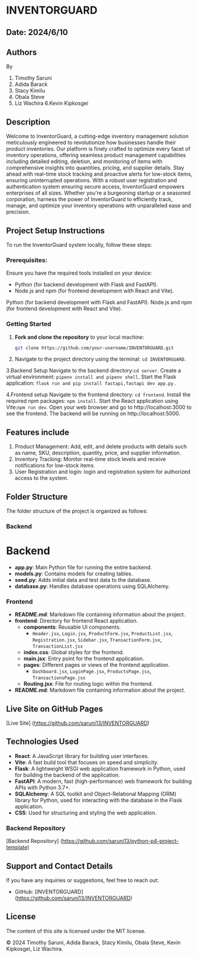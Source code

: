 # INVENTORGUARD

## Date: 2024/6/10

## Authors
By 
1. Timothy Saruni  
2. Adida Barack
3. Stacy Kimilu
4. Obala Steve
5. Liz Wachira
6.Kevin Kipkosgei

## Description
Welcome to InventorGuard, a cutting-edge inventory management solution meticulously engineered to revolutionize how businesses handle their product inventories. Our platform is finely crafted to optimize every facet of inventory operations, offering seamless product management capabilities including detailed editing, deletion, and monitoring of items with comprehensive insights into quantities, pricing, and supplier details. Stay ahead with real-time stock tracking and proactive alerts for low-stock items, ensuring uninterrupted operations. With a robust user registration and authentication system ensuring secure access, InventorGuard empowers enterprises of all sizes. Whether you're a burgeoning startup or a seasoned corporation, harness the power of InventorGuard to efficiently track, manage, and optimize your inventory operations with unparalleled ease and precision.

## Project Setup Instructions
To run the InventorGuard system locally, follow these steps:

### Prerequisites:
Ensure you have the required tools installed on your device:
- Python (for backend development with Flask and FastAPI).
- Node.js and npm (for frontend development with React and Vite).

Python (for backend development with Flask and FastAPI).
Node.js and npm (for frontend development with React and Vite).

### Getting Started

1. **Fork and clone the repository** to your local machine:
   ```bash
   git clone https://github.com/your-username/INVENTORGUARD.git

2. Navigate to the project directory using the terminal: `cd INVENTORGUARD`.

3.Backend Setup
Navigate to the backend directory:`cd server`.
Create a virtual environment: `pipenv install and pipenv shell`.
Start the Flask application: `flask run and pip install fastapi,fastapi dev app.py` .

4.Frontend setup
Navigate to the frontend directory: `cd frontend`.
Install the required npm packages: `npm install`.
Start the React application using Vite:`npm run dev`.
Open your web browser and go to http://localhost:3000 to see the frontend.
The backend will be running on http://localhost:5000.

## Features include
1. Product Management: Add, edit, and delete products with details such as name, SKU, description, quantity, price, and supplier information.
2. Inventory Tracking: Monitor real-time stock levels and receive notifications for low-stock items.
3. User Registration and login: login and registration system for authorized access to the system.
## Folder Structure

The folder structure of the project is organized as follows:

### Backend
# Backend

- **app.py**: Main Python file for running the entire backend.
- **models.py**: Contains models for creating tables.
- **seed.py**: Adds initial data and test data to the database.
- **database.py**: Handles database operations using SQLAlchemy.

### Frontend
- **README.md**: Markdown file containing information about the project.
- **frontend**: Directory for frontend React application.
  - **components**: Reusable UI components.
    - `Header.jsx`, `Login.jsx`, `ProductForm.jsx`, `ProductList.jsx`, `Registration.jsx`, `Sidebar.jsx`, `TransactionForm.jsx`, `TransactionList.jsx`
  - **index.css**: Global styles for the frontend.
  - **main.jsx**: Entry point for the frontend application.
  - **pages**: Different pages or views of the frontend application.
    - `Dashboard.jsx`, `LoginPage.jsx`, `ProductsPage.jsx`, `TransactionsPage.jsx`
  - **Routing.jsx**: File for routing logic within the frontend.
- **README.md**: Markdown file containing information about the project.

## Live Site on GitHub Pages
[Live Site] (https://github.com/saruni13/INVENTORGUARD)

## Technologies Used
- **React**: A JavaScript library for building user interfaces.
- **Vite**: A fast build tool that focuses on speed and simplicity.
- **Flask**: A lightweight WSGI web application framework in Python, used for building the backend of the application.
- **FastAPI**: A modern, fast (high-performance) web framework for building APIs with Python 3.7+.
- **SQLAlchemy**: A SQL toolkit and Object-Relational Mapping (ORM) library for Python, used for interacting with the database in the Flask application.
- **CSS**: Used for structuring and styling the web application.

### Backend Repository
[Backend Repository] (https://github.com/saruni13/python-p4-project-template)

## Support and Contact Details
If you have any inquiries or suggestions, feel free to reach out:
- GitHub: [INVENTORGUARD] (https://github.com/saruni13/INVENTORGUARD)

## License
The content of this site is licensed under the MIT license.

© 2024 
  Timothy Saruni,
  Adida Barack,
  Stacy Kimilu, 
  Obala Steve, 
  Kevin Kipkosgei,
  Liz Wachira.